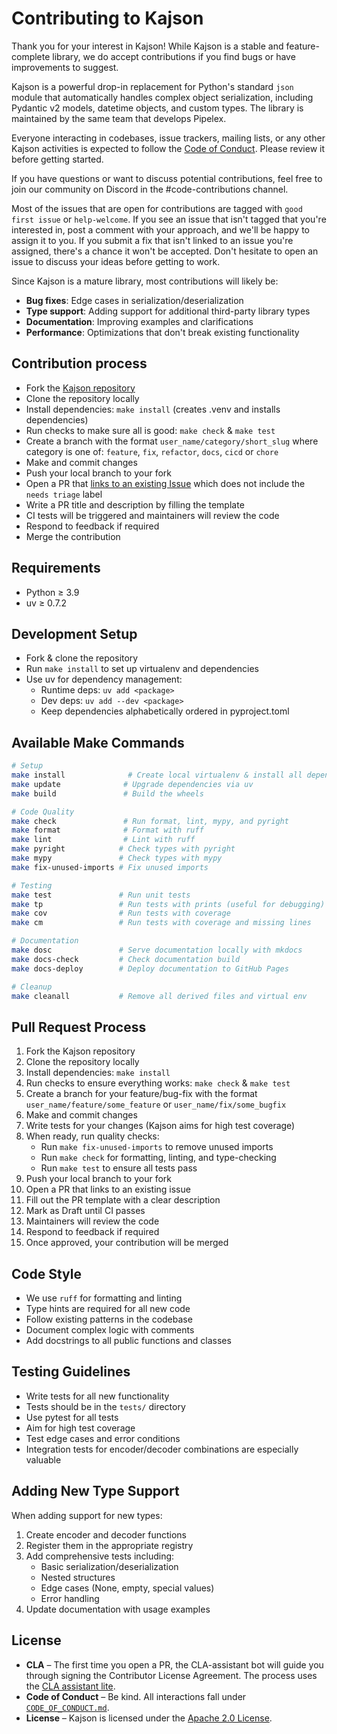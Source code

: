 # Contributing to Kajson

Thank you for your interest in Kajson! While Kajson is a stable and feature-complete library, we do accept contributions if you find bugs or have improvements to suggest.

Kajson is a powerful drop-in replacement for Python's standard `json` module that automatically handles complex object serialization, including Pydantic v2 models, datetime objects, and custom types. The library is maintained by the same team that develops Pipelex.

Everyone interacting in codebases, issue trackers, mailing lists, or any other Kajson activities is expected to follow the [Code of Conduct](CODE_OF_CONDUCT.md). Please review it before getting started.

If you have questions or want to discuss potential contributions, feel free to join our community on Discord in the #code-contributions channel.

Most of the issues that are open for contributions are tagged with `good first issue` or `help-welcome`. If you see an issue that isn't tagged that you're interested in, post a comment with your approach, and we'll be happy to assign it to you. If you submit a fix that isn't linked to an issue you're assigned, there's a chance it won't be accepted. Don't hesitate to open an issue to discuss your ideas before getting to work.

Since Kajson is a mature library, most contributions will likely be:

- **Bug fixes**: Edge cases in serialization/deserialization
- **Type support**: Adding support for additional third-party library types
- **Documentation**: Improving examples and clarifications
- **Performance**: Optimizations that don't break existing functionality

## Contribution process

- Fork the [Kajson repository](https://github.com/Pipelex/kajson)
- Clone the repository locally
- Install dependencies: `make install` (creates .venv and installs dependencies)
- Run checks to make sure all is good: `make check` & `make test`
- Create a branch with the format `user_name/category/short_slug` where category is one of: `feature`, `fix`, `refactor`, `docs`, `cicd` or `chore`
- Make and commit changes
- Push your local branch to your fork
- Open a PR that [links to an existing Issue](https://docs.github.com/en/issues/tracking-your-work-with-issues/linking-a-pull-request-to-an-issue) which does not include the `needs triage` label
- Write a PR title and description by filling the template
- CI tests will be triggered and maintainers will review the code
- Respond to feedback if required
- Merge the contribution

## Requirements

- Python ≥ 3.9
- uv ≥ 0.7.2

## Development Setup

- Fork & clone the repository
- Run `make install` to set up virtualenv and dependencies
- Use uv for dependency management:
  - Runtime deps: `uv add <package>`
  - Dev deps: `uv add --dev <package>`
  - Keep dependencies alphabetically ordered in pyproject.toml

## Available Make Commands

```bash
# Setup
make install              # Create local virtualenv & install all dependencies
make update              # Upgrade dependencies via uv
make build               # Build the wheels

# Code Quality
make check               # Run format, lint, mypy, and pyright
make format              # Format with ruff
make lint                # Lint with ruff
make pyright            # Check types with pyright
make mypy               # Check types with mypy
make fix-unused-imports # Fix unused imports

# Testing
make test               # Run unit tests
make tp                 # Run tests with prints (useful for debugging)
make cov                # Run tests with coverage
make cm                 # Run tests with coverage and missing lines

# Documentation
make dosc               # Serve documentation locally with mkdocs
make docs-check         # Check documentation build
make docs-deploy        # Deploy documentation to GitHub Pages

# Cleanup
make cleanall           # Remove all derived files and virtual env
```

## Pull Request Process

1. Fork the Kajson repository
2. Clone the repository locally
3. Install dependencies: `make install`
4. Run checks to ensure everything works: `make check` & `make test`
5. Create a branch for your feature/bug-fix with the format `user_name/feature/some_feature` or `user_name/fix/some_bugfix`
6. Make and commit changes
7. Write tests for your changes (Kajson aims for high test coverage)
8. When ready, run quality checks:
   - Run `make fix-unused-imports` to remove unused imports
   - Run `make check` for formatting, linting, and type-checking
   - Run `make test` to ensure all tests pass
9. Push your local branch to your fork
10. Open a PR that links to an existing issue
11. Fill out the PR template with a clear description
12. Mark as Draft until CI passes
13. Maintainers will review the code
14. Respond to feedback if required
15. Once approved, your contribution will be merged

## Code Style

- We use `ruff` for formatting and linting
- Type hints are required for all new code
- Follow existing patterns in the codebase
- Document complex logic with comments
- Add docstrings to all public functions and classes

## Testing Guidelines

- Write tests for all new functionality
- Tests should be in the `tests/` directory
- Use pytest for all tests
- Aim for high test coverage
- Test edge cases and error conditions
- Integration tests for encoder/decoder combinations are especially valuable

## Adding New Type Support

When adding support for new types:

1. Create encoder and decoder functions
2. Register them in the appropriate registry
3. Add comprehensive tests including:
   - Basic serialization/deserialization
   - Nested structures
   - Edge cases (None, empty, special values)
   - Error handling
4. Update documentation with usage examples

## License

* **CLA** – The first time you open a PR, the CLA-assistant bot will guide you through signing the Contributor License Agreement. The process uses the [CLA assistant lite](https://github.com/marketplace/actions/cla-assistant-lite).
* **Code of Conduct** – Be kind. All interactions fall under [`CODE_OF_CONDUCT.md`](CODE_OF_CONDUCT.md).
* **License** – Kajson is licensed under the [Apache 2.0 License](LICENSE).
